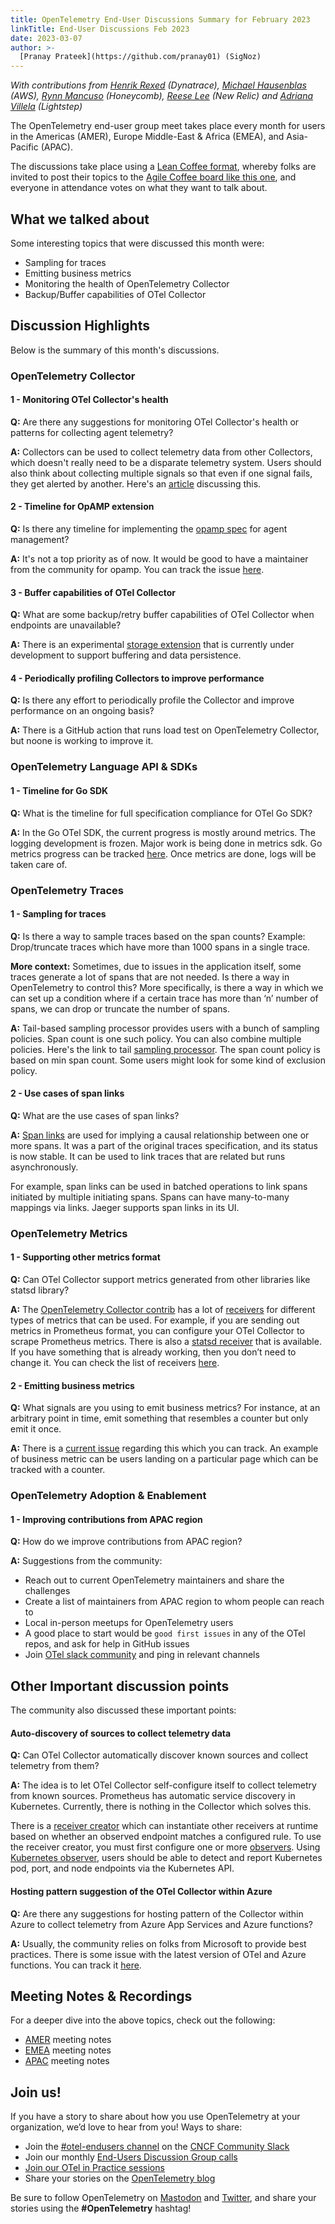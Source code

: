 ```yaml
---
title: OpenTelemetry End-User Discussions Summary for February 2023
linkTitle: End-User Discussions Feb 2023
date: 2023-03-07
author: >-
  [Pranay Prateek](https://github.com/pranay01) (SigNoz)
---
```


_With contributions from [Henrik Rexed](https://github.com/henrikrexed)
(Dynatrace), [Michael Hausenblas](https://github.com/mhausenblas) (AWS),
[Rynn Mancuso](https://github.com/musingvirtual) (Honeycomb),
[Reese Lee](https://github.com/reese-lee) (New Relic) and
[Adriana Villela](https://github.com/avillela) (Lightstep)_

The OpenTelemetry end-user group meet takes place every month for users in the
Americas (AMER), Europe Middle-East & Africa (EMEA), and Asia-Pacific (APAC).

The discussions take place using a
[Lean Coffee format](https://agilecoffee.com/leancoffee/), whereby folks are
invited to post their topics to the
[Agile Coffee board like this one](http://agile.coffee/#3716060f-183a-4966-8da4-60daab2842c4),
and everyone in attendance votes on what they want to talk about.

## What we talked about

Some interesting topics that were discussed this month were:

- Sampling for traces
- Emitting business metrics
- Monitoring the health of OpenTelemetry Collector
- Backup/Buffer capabilities of OTel Collector

## Discussion Highlights

Below is the summary of this month's discussions.

### OpenTelemetry Collector

#### 1 - Monitoring OTel Collector's health

**Q:** Are there any suggestions for monitoring OTel Collector's health or
patterns for collecting agent telemetry?

**A:** Collectors can be used to collect telemetry data from other Collectors,
which doesn't really need to be a disparate telemetry system. Users should also
think about collecting multiple signals so that even if one signal fails, they
get alerted by another. Here's an
[article](https://ref.otel.help/otel-collector-ops/) discussing this.

#### 2 - Timeline for OpAMP extension

**Q:** Is there any timeline for implementing the
[opamp spec](https://github.com/open-telemetry/opamp-spec) for agent management?

**A:** It's not a top priority as of now. It would be good to have a maintainer
from the community for opamp. You can track the issue
[here](https://github.com/open-telemetry/opentelemetry-collector-contrib/issues/16462).

#### 3 - Buffer capabilities of OTel Collector

**Q:** What are some backup/retry buffer capabilities of OTel Collector when
endpoints are unavailable?

**A:** There is an experimental
[storage extension](https://github.com/open-telemetry/opentelemetry-collector/tree/main/extension/experimental/storage)
that is currently under development to support buffering and data persistence.

#### 4 - Periodically profiling Collectors to improve performance

**Q:** Is there any effort to periodically profile the Collector and improve
performance on an ongoing basis?

**A:** There is a GitHub action that runs load test on OpenTelemetry Collector,
but noone is working to improve it.

### OpenTelemetry Language API & SDKs

#### 1 - Timeline for Go SDK

**Q:** What is the timeline for full specification compliance for OTel Go SDK?

**A:** In the Go OTel SDK, the current progress is mostly around metrics. The
logging development is frozen. Major work is being done in metrics sdk. Go
metrics progress can be tracked
[here](https://github.com/open-telemetry/opentelemetry-go/projects?query=is%3Aopen).
Once metrics are done, logs will be taken care of.

### OpenTelemetry Traces

#### 1 - Sampling for traces

**Q:** Is there a way to sample traces based on the span counts? Example:
Drop/truncate traces which have more than 1000 spans in a single trace.

**More context:** Sometimes, due to issues in the application itself, some
traces generate a lot of spans that are not needed. Is there a way in
OpenTelemetry to control this? More specifically, is there a way in which we can
set up a condition where if a certain trace has more than ‘n’ number of spans,
we can drop or truncate the number of spans.

**A:** Tail-based sampling processor provides users with a bunch of sampling
policies. Span count is one such policy. You can also combine multiple policies.
Here's the link to tail
[sampling processor](https://github.com/open-telemetry/opentelemetry-collector-contrib/blob/main/processor/tailsamplingprocessor/README.md).
The span count policy is based on min span count. Some users might look for some
kind of exclusion policy.

#### 2 - Use cases of span links

**Q:** What are the use cases of span links?

**A:** [Span links](/docs/concepts/signals/traces/#span-links) are used for
implying a causal relationship between one or more spans. It was a part of the
original traces specification, and its status is now stable. It can be used to
link traces that are related but runs asynchronously.

For example, span links can be used in batched operations to link spans
initiated by multiple initiating spans. Spans can have many-to-many mappings via
links. Jaeger supports span links in its UI.

### OpenTelemetry Metrics

#### 1 - Supporting other metrics format

**Q:** Can OTel Collector support metrics generated from other libraries like
statsd library?

**A:** The
[OpenTelemetry Collector contrib](https://github.com/open-telemetry/opentelemetry-collector-contrib)
has a lot of
[receivers](https://github.com/open-telemetry/opentelemetry-collector-contrib/tree/main/receiver)
for different types of metrics that can be used. For example, if you are sending
out metrics in Prometheus format, you can configure your OTel Collector to
scrape Prometheus metrics. There is also a
[statsd receiver](https://github.com/open-telemetry/opentelemetry-collector-contrib/tree/main/receiver/statsdreceiver)
that is available. If you have something that is already working, then you don’t
need to change it. You can check the list of receivers
[here](https://github.com/open-telemetry/opentelemetry-collector-contrib/tree/main/receiver).

#### 2 - Emitting business metrics

**Q:** What signals are you using to emit business metrics? For instance, at an
arbitrary point in time, emit something that resembles a counter but only emit
it once.

**A:** There is a
[current issue](https://github.com/open-telemetry/opentelemetry-specification/issues/2318)
regarding this which you can track. An example of business metric can be users
landing on a particular page which can be tracked with a counter.

### OpenTelemetry Adoption & Enablement

#### 1 - Improving contributions from APAC region

**Q:** How do we improve contributions from APAC region?

**A:** Suggestions from the community:

- Reach out to current OpenTelemetry maintainers and share the challenges
- Create a list of maintainers from APAC region to whom people can reach to
- Local in-person meetups for OpenTelemetry users
- A good place to start would be `good first issues` in any of the OTel repos,
  and ask for help in GitHub issues
- Join
  [OTel slack community](https://communityinviter.com/apps/cloud-native/cncf)
  and ping in relevant channels

## Other Important discussion points

The community also discussed these important points:

#### Auto-discovery of sources to collect telemetry data

**Q:** Can OTel Collector automatically discover known sources and collect
telemetry from them?

**A:** The idea is to let OTel Collector self-configure itself to collect
telemetry from known sources. Prometheus has automatic service discovery in
Kubernetes. Currently, there is nothing in the Collector which solves this.

There is a
[receiver creator](https://github.com/open-telemetry/opentelemetry-collector-contrib/blob/main/receiver/receivercreator/README.md)
which can instantiate other receivers at runtime based on whether an observed
endpoint matches a configured rule. To use the receiver creator, you must first
configure one or more
[observers](https://github.com/open-telemetry/opentelemetry-collector-contrib/blob/main/extension/observer/README.md).
Using
[Kubernetes observer](https://github.com/open-telemetry/opentelemetry-collector-contrib/tree/main/extension/observer/k8sobserver#kubernetes-observer),
users should be able to detect and report Kubernetes pod, port, and node
endpoints via the Kubernetes API.

#### Hosting pattern suggestion of the OTel Collector within Azure

**Q:** Are there any suggestions for hosting pattern of the Collector within
Azure to collect telemetry from Azure App Services and Azure functions?

**A:** Usually, the community relies on folks from Microsoft to provide best
practices. There is some issue with the latest version of OTel and Azure
functions. You can track it
[here](https://github.com/Azure/azure-functions-host/issues/8938).

## Meeting Notes & Recordings

For a deeper dive into the above topics, check out the following:

- [AMER](https://docs.google.com/document/d/1p_FoGbLiDC9VPqqLblJqQtHBn3tr-aPxhu2GaIykU6k/edit?usp=sharing)
  meeting notes
- [EMEA](https://docs.google.com/document/d/1fh4RWyZ-ScWdwrgpRHO9mnfqLSKfxUTf4wZGdUvnnUM/edit?usp=sharing)
  meeting notes
- [APAC](https://docs.google.com/document/d/1eDYC97LfvE428cpIf3A_hSGirdNzglPurlxgKCmw8o4/edit?usp=sharing)
  meeting notes

## Join us!

If you have a story to share about how you use OpenTelemetry at your
organization, we’d love to hear from you! Ways to share:

- Join the [#otel-endusers channel](/community/end-user/slack-channel/) on the
  [CNCF Community Slack](https://communityinviter.com/apps/cloud-native/cncf)
- Join our monthly
  [End-Users Discussion Group calls](/community/end-user/discussion-group/)
- [Join our OTel in Practice sessions](/community/end-user/otel-in-practice/)
- Share your stories on the
  [OpenTelemetry blog](https://github.com/open-telemetry/opentelemetry.io/blob/954103a7444d691db3967121f0f1cb194af1dccb/README.md#submitting-a-blog-post)

Be sure to follow OpenTelemetry on
[Mastodon](https://fosstodon.org/@opentelemetry) and
[Twitter](https://twitter.com/opentelemetry), and share your stories using the
**#OpenTelemetry** hashtag!
